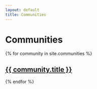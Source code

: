 ```yaml
---
layout: default
title: Communities
---
```

# Communities

{% for community in site.communities %}
  <h2><a href="{{ community.url }}">{{ community.title }}</a></h2>
{% endfor %}
